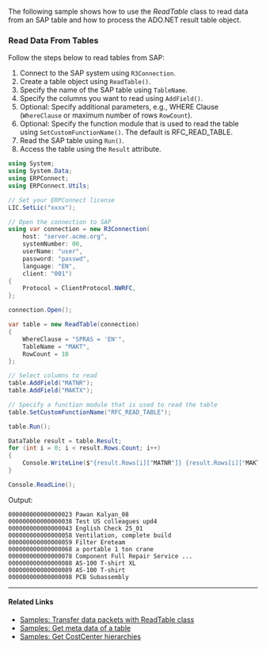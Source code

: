 The following sample shows how to use the *ReadTable* class to read data from an SAP table and how to process the ADO.NET result table object.

### Read Data From Tables

Follow the steps below to read tables from SAP:

1. Connect to the SAP system using `R3Connection`.
1. Create a table object using `ReadTable()`.
1. Specify the name of the SAP table using `TableName`.
1. Specify the columns you want to read using `AddField()`.
1. Optional: Specify additional parameters, e.g., WHERE Clause (`WhereClause` or maximum number of rows `RowCount`).
1. Optional: Specify the function module that is used to read the table using `SetCustomFunctionName()`. The default is RFC_READ_TABLE.
1. Read the SAP table using `Run()`.
1. Access the table using the `Result` attribute.

```csharp
using System;
using System.Data;
using ERPConnect;
using ERPConnect.Utils;

// Set your ERPConnect license
LIC.SetLic("xxxx");

// Open the connection to SAP
using var connection = new R3Connection(
    host: "server.acme.org",
    systemNumber: 00,
    userName: "user",
    password: "passwd",
    language: "EN",
    client: "001")
{
    Protocol = ClientProtocol.NWRFC,
};

connection.Open();

var table = new ReadTable(connection)
{
    WhereClause = "SPRAS = 'EN'",
    TableName = "MAKT",
    RowCount = 10
};

// Select columns to read
table.AddField("MATNR");
table.AddField("MAKTX");

// Specify a function module that is used to read the table
table.SetCustomFunctionName("RFC_READ_TABLE");

table.Run();

DataTable result = table.Result;
for (int i = 0; i < result.Rows.Count; i++)
{
    Console.WriteLine($"{result.Rows[i]["MATNR"]} {result.Rows[i]["MAKTX"]}");
}

Console.ReadLine();

```

Output:

```text
000000000000000023 Pawan Kalyan_08
000000000000000038 Test US colleagues upd4
000000000000000043 English Check 25_01
000000000000000058 Ventilation, complete build
000000000000000059 Filter Ereteam
000000000000000068 a portable 1 ton crane
000000000000000078 Component Full Repair Service ...
000000000000000088 AS-100 T-shirt XL
000000000000000089 AS-100 T-shirt
000000000000000098 PCB Subassembly

```

______________________________________________________________________

#### Related Links

- [Samples: Transfer data packets with ReadTable class](../../../samples/transfer-data-packets-with-readtable-class/)
- [Samples: Get meta data of a table](../../../samples/get-meta-data-of-a-table/)
- [Samples: Get CostCenter hierarchies](../../../samples/get-costcenter-hierarchies/)
